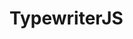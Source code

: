 # TypewriterJS

<!-- A Sass project boilerplate, using Gulp4 and BrowserSync. Ideal for building static webpages.

### Prerequisites

To use Devkit-Static you need to have [Node.js](https://nodejs.org/en/) installed.

### Installing

Download the .zip file and extract the content into your working directory.

Now run:

```
npm install
```

After all the packages are installed run:

```
npm start
```

In your working directory a dist directory will be automatically generated. All your work should be done in the src directory. On every file save in the src directory, *.scss will get compiled into style.min.css, *js into app.min.js. All the images get transferred automatically into the dist directory.
The dist forder is constantly whatched. Don't touch it!

You are now all set.
Happy Dev!

## Contributing

If you find any issues, feel free to submit a pull request.

## Authors

- **iClusterDev** - _Initial work_ - [iClusterDev](https://github.com/iClusterDev)

## License

This project is licensed under the MIT License. -->
